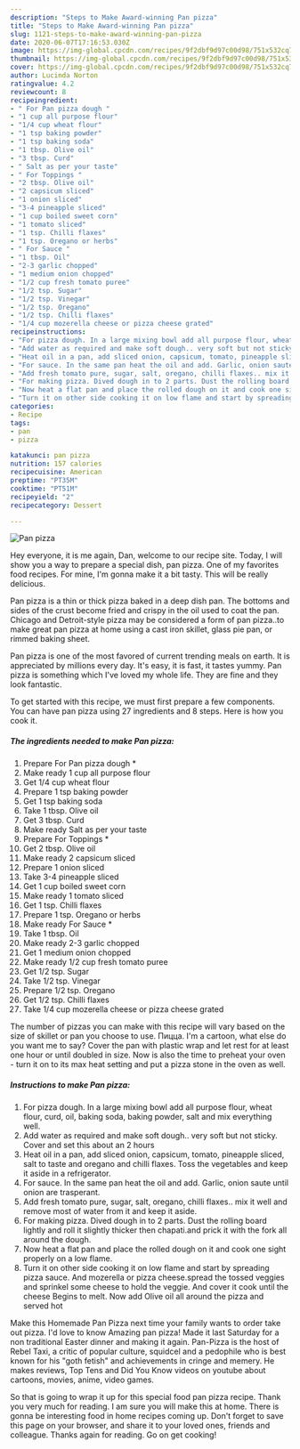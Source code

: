```yaml
---
description: "Steps to Make Award-winning Pan pizza"
title: "Steps to Make Award-winning Pan pizza"
slug: 1121-steps-to-make-award-winning-pan-pizza
date: 2020-06-07T17:16:53.030Z
image: https://img-global.cpcdn.com/recipes/9f2dbf9d97c00d98/751x532cq70/pan-pizza-recipe-main-photo.jpg
thumbnail: https://img-global.cpcdn.com/recipes/9f2dbf9d97c00d98/751x532cq70/pan-pizza-recipe-main-photo.jpg
cover: https://img-global.cpcdn.com/recipes/9f2dbf9d97c00d98/751x532cq70/pan-pizza-recipe-main-photo.jpg
author: Lucinda Norton
ratingvalue: 4.2
reviewcount: 8
recipeingredient:
- " For Pan pizza dough "
- "1 cup all purpose flour"
- "1/4 cup wheat flour"
- "1 tsp baking powder"
- "1 tsp baking soda"
- "1 tbsp. Olive oil"
- "3 tbsp. Curd"
- " Salt as per your taste"
- " For Toppings "
- "2 tbsp. Olive oil"
- "2 capsicum sliced"
- "1 onion sliced"
- "3-4 pineapple sliced"
- "1 cup boiled sweet corn"
- "1 tomato sliced"
- "1 tsp. Chilli flaxes"
- "1 tsp. Oregano or herbs"
- " For Sauce "
- "1 tbsp. Oil"
- "2-3 garlic chopped"
- "1 medium onion chopped"
- "1/2 cup fresh tomato puree"
- "1/2 tsp. Sugar"
- "1/2 tsp. Vinegar"
- "1/2 tsp. Oregano"
- "1/2 tsp. Chilli flaxes"
- "1/4 cup mozerella cheese or pizza cheese grated"
recipeinstructions:
- "For pizza dough. In a large mixing bowl add all purpose flour, wheat flour, curd, oil, baking soda, baking powder, salt and mix everything well."
- "Add water as required and make soft dough.. very soft but not sticky. Cover and set this about an 2 hours"
- "Heat oil in a pan, add sliced onion, capsicum, tomato, pineapple sliced, salt to taste and oregano and chilli flaxes. Toss the vegetables and keep it aside in a refrigerator."
- "For sauce. In the same pan heat the oil and add. Garlic, onion saute until onion are trasperant."
- "Add fresh tomato pure, sugar, salt, oregano, chilli flaxes.. mix it well and remove most of water from it and keep it aside."
- "For making pizza. Dived dough in to 2 parts. Dust the rolling board lightly and roll it slightly thicker then chapati.and prick it with the fork all around the dough."
- "Now heat a flat pan and place the rolled dough on it and cook one sight properly on a low flame."
- "Turn it on other side cooking it on low flame and start by spreading pizza sauce. And mozerella or pizza cheese.spread the tossed veggies and sprinkel some cheese to hold the veggie. And cover it cook until the cheese Begins to melt. Now add Olive oil all around the pizza and served hot"
categories:
- Recipe
tags:
- pan
- pizza

katakunci: pan pizza 
nutrition: 157 calories
recipecuisine: American
preptime: "PT35M"
cooktime: "PT51M"
recipeyield: "2"
recipecategory: Dessert

---
```



![Pan pizza](https://img-global.cpcdn.com/recipes/9f2dbf9d97c00d98/751x532cq70/pan-pizza-recipe-main-photo.jpg)

Hey everyone, it is me again, Dan, welcome to our recipe site. Today, I will show you a way to prepare a special dish, pan pizza. One of my favorites food recipes. For mine, I'm gonna make it a bit tasty. This will be really delicious.

Pan pizza is a thin or thick pizza baked in a deep dish pan. The bottoms and sides of the crust become fried and crispy in the oil used to coat the pan. Chicago and Detroit-style pizza may be considered a form of pan pizza..to make great pan pizza at home using a cast iron skillet, glass pie pan, or rimmed baking sheet.

Pan pizza is one of the most favored of current trending meals on earth. It is appreciated by millions every day. It's easy, it is fast, it tastes yummy. Pan pizza is something which I've loved my whole life. They are fine and they look fantastic.


To get started with this recipe, we must first prepare a few components. You can have pan pizza using 27 ingredients and 8 steps. Here is how you cook it.

<!--inarticleads1-->

##### The ingredients needed to make Pan pizza:

1. Prepare  For Pan pizza dough *
1. Make ready 1 cup all purpose flour
1. Get 1/4 cup wheat flour
1. Prepare 1 tsp baking powder
1. Get 1 tsp baking soda
1. Take 1 tbsp. Olive oil
1. Get 3 tbsp. Curd
1. Make ready  Salt as per your taste
1. Prepare  For Toppings *
1. Get 2 tbsp. Olive oil
1. Make ready 2 capsicum sliced
1. Prepare 1 onion sliced
1. Take 3-4 pineapple sliced
1. Get 1 cup boiled sweet corn
1. Make ready 1 tomato sliced
1. Get 1 tsp. Chilli flaxes
1. Prepare 1 tsp. Oregano or herbs
1. Make ready  For Sauce *
1. Take 1 tbsp. Oil
1. Make ready 2-3 garlic chopped
1. Get 1 medium onion chopped
1. Make ready 1/2 cup fresh tomato puree
1. Get 1/2 tsp. Sugar
1. Take 1/2 tsp. Vinegar
1. Prepare 1/2 tsp. Oregano
1. Get 1/2 tsp. Chilli flaxes
1. Take 1/4 cup mozerella cheese or pizza cheese grated


The number of pizzas you can make with this recipe will vary based on the size of skillet or pan you choose to use. Пицца. I&#39;m a cartoon, what else do you want me to say? Cover the pan with plastic wrap and let rest for at least one hour or until doubled in size. Now is also the time to preheat your oven - turn it on to its max heat setting and put a pizza stone in the oven as well. 

<!--inarticleads2-->

##### Instructions to make Pan pizza:

1. For pizza dough. In a large mixing bowl add all purpose flour, wheat flour, curd, oil, baking soda, baking powder, salt and mix everything well.
1. Add water as required and make soft dough.. very soft but not sticky. Cover and set this about an 2 hours
1. Heat oil in a pan, add sliced onion, capsicum, tomato, pineapple sliced, salt to taste and oregano and chilli flaxes. Toss the vegetables and keep it aside in a refrigerator.
1. For sauce. In the same pan heat the oil and add. Garlic, onion saute until onion are trasperant.
1. Add fresh tomato pure, sugar, salt, oregano, chilli flaxes.. mix it well and remove most of water from it and keep it aside.
1. For making pizza. Dived dough in to 2 parts. Dust the rolling board lightly and roll it slightly thicker then chapati.and prick it with the fork all around the dough.
1. Now heat a flat pan and place the rolled dough on it and cook one sight properly on a low flame.
1. Turn it on other side cooking it on low flame and start by spreading pizza sauce. And mozerella or pizza cheese.spread the tossed veggies and sprinkel some cheese to hold the veggie. And cover it cook until the cheese Begins to melt. Now add Olive oil all around the pizza and served hot


Make this Homemade Pan Pizza next time your family wants to order take out pizza. I&#39;d love to know Amazing pan pizza! Made it last Saturday for a non traditional Easter dinner and making it again. Pan-Pizza is the host of Rebel Taxi, a critic of popular culture, squidcel and a pedophile who is best known for his &#34;goth fetish&#34; and achievements in cringe and memery. He makes reviews, Top Tens and Did You Know videos on youtube about cartoons, movies, anime, video games. 

So that is going to wrap it up for this special food pan pizza recipe. Thank you very much for reading. I am sure you will make this at home. There is gonna be interesting food in home recipes coming up. Don't forget to save this page on your browser, and share it to your loved ones, friends and colleague. Thanks again for reading. Go on get cooking!
